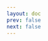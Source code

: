 ```yaml
---
layout: doc
prev: false
next: false
---
```


<CustomItemBox :item="{
  name: '《收割的季节》',
  icon: '/wiki/item/book_b_05.png',
  type: '书籍',
  description: '',
  params: {
    stack: 1,
    durability: -1 
  },
  obtain: {
    found: [],
    npc: [],
    shop: [],
    gardening: []
  }
}" />
